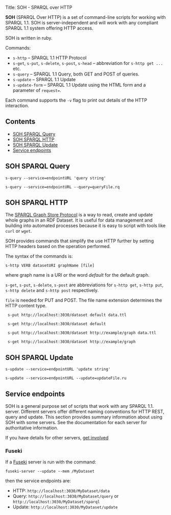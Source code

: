 Title: SOH - SPARQL over HTTP

**SOH** (SPARQL Over HTTP) is a set of command-line scripts for
working with SPARQL 1.1. SOH is server-independent and will work
with any compliant SPARQL 1.1 system offering HTTP access.

SOH is written in ruby.

Commands:

-   `s-http` – SPARQL 1.1 HTTP Protocol
-   `s-get`, `s-put`, `s-delete`, `s-post`, `s-head` – abbreviation for
    `s-http get ...` etc.
-   `s-query` – SPARQL 1.1 Query, both GET and POST of queries.
-   `s-update` – SPARQL 1.1 Update
-   `s-update-form` – SPARQL 1.1 Update using the HTML form and a
    parameter of `request=`.

Each command supports the `-v` flag to print out details of the
HTTP interaction.

## Contents

-   [SOH SPARQL Query](#soh-sparql-query)
-   [SOH SPARQL HTTP](#soh-sparql-http)
-   [SOH SPARQL Update](#soh-sparql-update)
-   [Service endpoints](#service-endpoints)


## SOH SPARQL Query

    s-query --service=endpointURL 'query string'

    s-query --service=endpointURL --query=queryFile.rq

## SOH SPARQL HTTP

The [SPARQL Graph Store Protocol](http://www.w3.org/TR/sparql11-http-rdf-update/)
is a way to read, create and update whole graphs in an RDF Dataset.
It is useful for data management and building into
automated processes because it is easy to script with
tools like `curl` or `wget`.

SOH provides commands that simplify the use HTTP further by setting HTTP
headers based on the operation performed.

The syntax of the commands is:

    s-http VERB datasetURI graphName [file]

where graph name is a URI or the word *default* for the default
graph.

`s-get`, `s-put`, `s-delete`, `s-post` are abbreviations for `s-http get`,
`s-http put`, `s-http delete` and `s-http post` respectively.

`file` is needed for PUT and POST. The file name extension determines
the HTTP content type.

     s-put http://localhost:3030/dataset default data.ttl

     s-get http://localhost:3030/dataset default

     s-put http://localhost:3030/dataset http://example/graph data.ttl

     s-get http://localhost:3030/dataset http://example/graph

## SOH SPARQL Update

    s-update --service=endpointURL 'update string'

    s-update --service=endpointURL --update=updateFile.ru

## Service endpoints

SOH is a general purpose set of scripts that work with any SPARQL
1.1. server. Different servers offer different naming conventions
for HTTP REST, query and update. This section provides summary
information about using SOH with some servers. See the
documentation for each server for authoritative information.

If you have details for other servers, [get involved](/getting_involved/index.html)

### Fuseki

If a [Fuseki](index.html) server is run with the
command:

    fuseki-server --update --mem /MyDataset

then the service endpoints are:

-   HTTP: `http://localhost:3030/MyDataset/data`
-   Query: `http://localhost:3030/MyDataset/query` or `http://localhost:3030/MyDataset/sparql`
-   Update: `http://localhost:3030/MyDataset/update`
